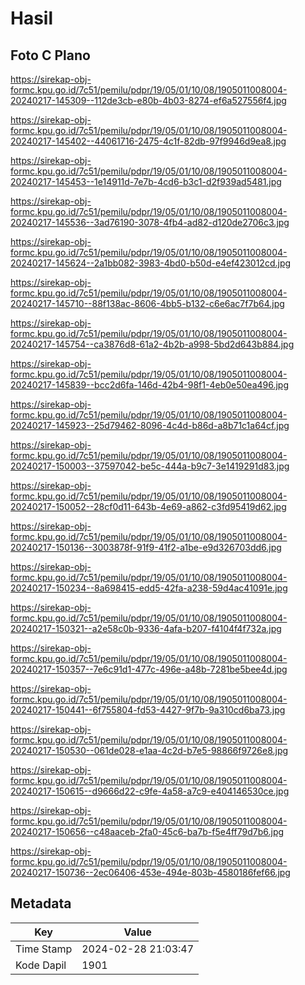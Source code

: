 # Hasil

## Foto C Plano

https://sirekap-obj-formc.kpu.go.id/7c51/pemilu/pdpr/19/05/01/10/08/1905011008004-20240217-145309--112de3cb-e80b-4b03-8274-ef6a527556f4.jpg

https://sirekap-obj-formc.kpu.go.id/7c51/pemilu/pdpr/19/05/01/10/08/1905011008004-20240217-145402--44061716-2475-4c1f-82db-97f9946d9ea8.jpg

https://sirekap-obj-formc.kpu.go.id/7c51/pemilu/pdpr/19/05/01/10/08/1905011008004-20240217-145453--1e14911d-7e7b-4cd6-b3c1-d2f939ad5481.jpg

https://sirekap-obj-formc.kpu.go.id/7c51/pemilu/pdpr/19/05/01/10/08/1905011008004-20240217-145536--3ad76190-3078-4fb4-ad82-d120de2706c3.jpg

https://sirekap-obj-formc.kpu.go.id/7c51/pemilu/pdpr/19/05/01/10/08/1905011008004-20240217-145624--2a1bb082-3983-4bd0-b50d-e4ef423012cd.jpg

https://sirekap-obj-formc.kpu.go.id/7c51/pemilu/pdpr/19/05/01/10/08/1905011008004-20240217-145710--88f138ac-8606-4bb5-b132-c6e6ac7f7b64.jpg

https://sirekap-obj-formc.kpu.go.id/7c51/pemilu/pdpr/19/05/01/10/08/1905011008004-20240217-145754--ca3876d8-61a2-4b2b-a998-5bd2d643b884.jpg

https://sirekap-obj-formc.kpu.go.id/7c51/pemilu/pdpr/19/05/01/10/08/1905011008004-20240217-145839--bcc2d6fa-146d-42b4-98f1-4eb0e50ea496.jpg

https://sirekap-obj-formc.kpu.go.id/7c51/pemilu/pdpr/19/05/01/10/08/1905011008004-20240217-145923--25d79462-8096-4c4d-b86d-a8b71c1a64cf.jpg

https://sirekap-obj-formc.kpu.go.id/7c51/pemilu/pdpr/19/05/01/10/08/1905011008004-20240217-150003--37597042-be5c-444a-b9c7-3e1419291d83.jpg

https://sirekap-obj-formc.kpu.go.id/7c51/pemilu/pdpr/19/05/01/10/08/1905011008004-20240217-150052--28cf0d11-643b-4e69-a862-c3fd95419d62.jpg

https://sirekap-obj-formc.kpu.go.id/7c51/pemilu/pdpr/19/05/01/10/08/1905011008004-20240217-150136--3003878f-91f9-41f2-a1be-e9d326703dd6.jpg

https://sirekap-obj-formc.kpu.go.id/7c51/pemilu/pdpr/19/05/01/10/08/1905011008004-20240217-150234--8a698415-edd5-42fa-a238-59d4ac41091e.jpg

https://sirekap-obj-formc.kpu.go.id/7c51/pemilu/pdpr/19/05/01/10/08/1905011008004-20240217-150321--a2e58c0b-9336-4afa-b207-f4104f4f732a.jpg

https://sirekap-obj-formc.kpu.go.id/7c51/pemilu/pdpr/19/05/01/10/08/1905011008004-20240217-150357--7e6c91d1-477c-496e-a48b-7281be5bee4d.jpg

https://sirekap-obj-formc.kpu.go.id/7c51/pemilu/pdpr/19/05/01/10/08/1905011008004-20240217-150441--6f755804-fd53-4427-9f7b-9a310cd6ba73.jpg

https://sirekap-obj-formc.kpu.go.id/7c51/pemilu/pdpr/19/05/01/10/08/1905011008004-20240217-150530--061de028-e1aa-4c2d-b7e5-98866f9726e8.jpg

https://sirekap-obj-formc.kpu.go.id/7c51/pemilu/pdpr/19/05/01/10/08/1905011008004-20240217-150615--d9666d22-c9fe-4a58-a7c9-e404146530ce.jpg

https://sirekap-obj-formc.kpu.go.id/7c51/pemilu/pdpr/19/05/01/10/08/1905011008004-20240217-150656--c48aaceb-2fa0-45c6-ba7b-f5e4ff79d7b6.jpg

https://sirekap-obj-formc.kpu.go.id/7c51/pemilu/pdpr/19/05/01/10/08/1905011008004-20240217-150736--2ec06406-453e-494e-803b-4580186fef66.jpg


## Metadata

| Key        | Value               |
| ---------- | ------------------- |
| Time Stamp | 2024-02-28 21:03:47 |
| Kode Dapil | 1901                |



